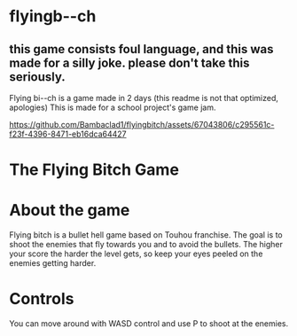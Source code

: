 # flyingb--ch
## this game consists foul language, and this was made for a silly joke. please don't take this seriously.
Flying bi--ch is a game made in 2 days (this readme is not that optimized, apologies)
This is made for a school project's game jam.


https://github.com/Bambaclad1/flyingbitch/assets/67043806/c295561c-f23f-4396-8471-eb16dca64427

# The Flying Bitch Game

# **About the game**
Flying bitch is a bullet hell game based on Touhou franchise. The goal is to shoot the enemies that fly towards you and to avoid the bullets. The higher your score the harder the level gets, so keep your eyes peeled on the enemies getting harder.

# **Controls**
You can move around with WASD control and use P to shoot at the enemies.
